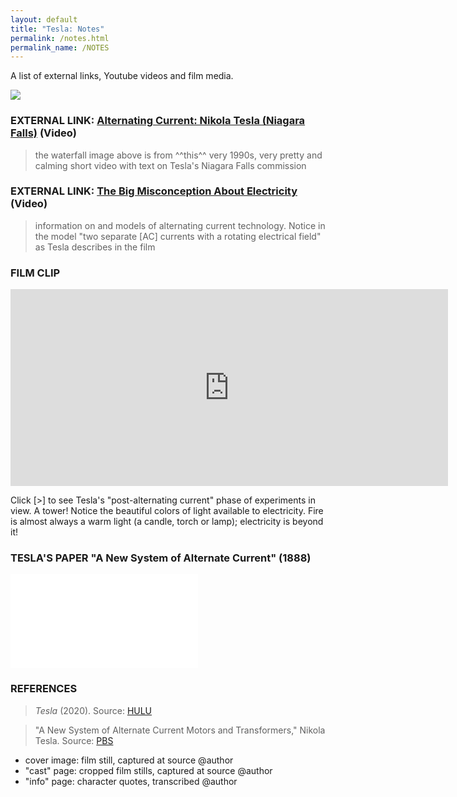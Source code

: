 ```yaml
---
layout: default
title: "Tesla: Notes"
permalink: /notes.html
permalink_name: /NOTES
---
```


A list of external links, Youtube videos and film media.

<img src="\tesla\assets\images\waterfall.jpg" class="waterfall">

### EXTERNAL LINK: [Alternating Current: Nikola Tesla (Niagara Falls)](https://youtu.be/iTp3AckX-lA) (Video)

> the waterfall image above is from ^^this^^ very 1990s, very pretty and calming short video with text on Tesla's Niagara Falls commission

### EXTERNAL LINK: [The Big Misconception About Electricity](https://youtu.be/bHIhgxav9LY) (Video)

> information on and models of alternating current technology. Notice in the model "two separate \[AC\] currents with a rotating electrical field" as Tesla describes in the film

### FILM CLIP

<iframe width="700" height="315" src="https://www.youtube-nocookie.com/embed/hFVzk3WAToo" title="YouTube video player" frameborder="0" allow="accelerometer; autoplay; clipboard-write; encrypted-media; gyroscope; picture-in-picture" allowfullscreen></iframe>

Click \[\>\] to see Tesla's "post-alternating current" phase of experiments in view. A tower! Notice the beautiful colors of light available to electricity. Fire is almost always a warm light (a candle, torch or lamp); electricity is beyond it!

### TESLA'S PAPER "A New System of Alternate Current" (1888)

<object data="\tesla\assets\images\tesla.pdf" type="application/pdf" width="700px" height="700px">
    <embed src="\tesla\assets\images\tesla.pdf">
</object>

### REFERENCES

> *Tesla* (2020). Source: [HULU](https://hulu.com)

> "A New System of Alternate Current Motors and Transformers," Nikola Tesla. Source: [PBS](https://www.pbs.org/tesla/res/res_art02.html)

- cover image: film still, captured at source @author
- "cast" page: cropped film stills, captured at source @author
- "info" page: character quotes, transcribed @author


